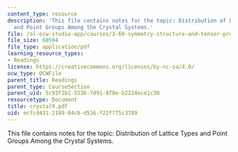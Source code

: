```yaml
---
content_type: resource
description: 'This file contains notes for the topic: Distribution of Lattice Types
  and Point Groups Among the Crystal Systems.'
file: /ol-ocw-studio-app/courses/3-60-symmetry-structure-and-tensor-properties-of-materials-fall-2005/ecfcd431218904cbd536f22f775c3789_crystal9.pdf
file_size: 60594
file_type: application/pdf
learning_resource_types:
- Readings
license: https://creativecommons.org/licenses/by-nc-sa/4.0/
ocw_type: OCWFile
parent_title: Readings
parent_type: CourseSection
parent_uid: 5c93f2b1-5536-7d91-878e-b2224ece1c30
resourcetype: Document
title: crystal9.pdf
uid: ecfcd431-2189-04cb-d536-f22f775c3789
---
```

This file contains notes for the topic: Distribution of Lattice Types and Point Groups Among the Crystal Systems.